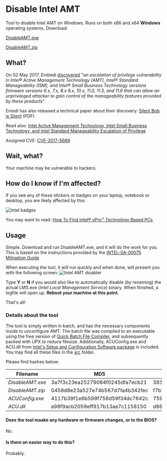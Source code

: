 # Disable Intel AMT
Tool to disable Intel AMT on Windows. Runs on both x86 and x64 **Windows** operating systems. 
Download:

[DisableAMT.exe](DisableAMT.exe)

[DisableAMT.zip](DisableAMT.zip)

## What?
On 02 May 2017, Embedi [discovered](https://www.embedi.com/news/mythbusters-cve-2017-5689) "*an escalation of privilege vulnerability in Intel® Active Management Technology (AMT), Intel® Standard Manageability (ISM), and Intel® Small Business Technology versions firmware versions 6.x, 7.x, 8.x 9.x, 10.x, 11.0, 11.5, and 11.6 that can allow an unprivileged attacker to gain control of the manageability features provided by these products*".

Emedi has also released a technical paper about their discovery:
[Silent Bob is Silent](https://www.embedi.com/files/white-papers/Silent-Bob-is-Silent.pdf) (PDF)

Read also: [Intel Active Management Technology, Intel Small Business Technology, and Intel Standard Manageability Escalation of Privilege](https://security-center.intel.com/advisory.aspx?intelid=INTEL-SA-00075&languageid=en-fr)

Assigned CVE: [CVE-2017-5689](https://www.cve.mitre.org/cgi-bin/cvename.cgi?name=2017-5689)

## Wait, what?
Your machine may be vulnerable to hackers.

## How do I know if I'm affected?
If you see any of these stickers or badges on your laptop, notebook or desktop, you are likely affected by this:

![Intel badges](http://i.imgur.com/Evq3CUo.png "Intel badges")

You may want to read:
[How To Find Intel® vPro™ Technology Based PCs](https://communities.intel.com/docs/DOC-5693)


## Usage
Simple. Download and run DisableAMT.exe, and it will do the work for you. This is based on the instructions provided by the [INTEL-SA-00075 Mitigation Guide](https://downloadmirror.intel.com/26754/eng/INTEL-SA-00075%20Mitigation%20Guide-Rev%201.1.pdf)

When executing the tool, it will run quickly and when done, will present you with the following screen:
![Intel AMT disabler](http://i.imgur.com/e4DMXEV.png "Intel AMT disabler")

Type **Y** or **N** if you would also like to automatically disable (by renaming) the actual LMS.exe (*Intel Local Management Service*) binary. When finished, a logfile will open up. **Reboot your machine at this point.**

That's all!


### Details about the tool
The tool is simply written in batch, and has the necessary components inside to unconfigure AMT. The batch file was compiled to an executable using the free version of [Quick Batch File Compiler](http://www.abyssmedia.com/quickbfc/), and subsequently packed with UPX to reduce filesize. Additionally, ACUConfig.exe and ACU.dll from [Intel's Setup and Configuration Software package](https://downloadcenter.intel.com/download/26505) is included. You may find all these files in the [src](src) folder.

Please find hashes below:

Filename | MD5 | SHA1 | SHA256
--- | --- | --- | ---
*DisableAMT.exe* | 3a7f3c23ea25279084f0245dfa7ecb21 | 383fc99f149c4aec3536ed5370dc4b07f7f93028 | f0cecef7f5d1b8be8feeddf83c71892bf9dd6e28b325f88e0c071c6be34b8c19
*DisableAMT.zip* | 0458d8e23a527e74b567d7fa4b342fec | f7b73115bfbacaea32da833deaf7c1187d1bfc40 | 143ffd107c3861a95e829d26baeb30316ded89bb494e74467bcfb8219f895c3b
*ACUConfig.exe* | 4117b39f1e6b599f758d59f34dc7642c | 7595bc7a97e7ddab65f210775e465aa6a87df4fd | 475e242953ab8e667aa607a4a7966433f111f8adbb3f88d8b21052b4c38088f7
*ACU.dll* | a98f9acb2059eff917b13aa7c1158150 | d869310f28fce485da0c099f7df349c82a005f30 | c569d9ce5024bb5b430bab696f2d276cfdc068018a84703b48e6d74a13dadfd7

#### Does the tool maake any hardware or firmware changes, or to the BIOS?
No.

#### Is there an easier way to do this?
Probably.


